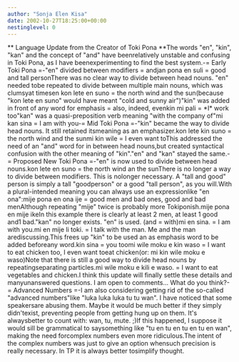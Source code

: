 ```yaml
---
author: "Sonja Elen Kisa"
date: 2002-10-27T18:25:00+00:00
nestinglevel: 0
---
```

\*\* Language Update from the Creator of Toki Pona \*\*The words "en", "kin", "kan" and the concept of "and" have beenrelatively unstable and confusing in Toki Pona, as I have beenexperimenting to find the best system.-= Early Toki Pona =-"en" divided between modifiers = andjan pona en suli = good and tall personThere was no clear way to divide between head nouns. "en" needed tobe repeated to divide between multiple main nouns, which was clumsyat timesen kon lete en suno = the north wind and the sun(because "kon lete en suno" would have meant "cold and sunny air")"kin" was added in front of any word for emphasis = also, indeed, evenkin mi pali = \*I\* work too"kan" was a quasi-preposition verb meaning "with the company of"mi kan sina = I am with you-= Mid Toki Pona =-"kin" became the way to divide head nouns. It still retained itsmeaning as an emphasizer.kon lete kin suno = the north wind and the sunmi kin wile = I even want toThis addressed the need of an "and" word for in between head nouns,but created syntactical confusion with the other meaning of "kin"."en" and "kan" stayed the same.-= Proposed New Toki Pona =-"en" is now used to divide between head nouns.kon lete en suno = the north wind an the sunThere is no longer a way to divide between modifiers. This is nolonger necessary. A "tall and good" person is simply a tall "goodperson" or a good "tall person", as you will.With a plural-intended meaning you can always use an expressionlike "en ona":mije pona en ona ije = good men and bad ones, good and bad menAlthough repeating "mije" twice is probably more Tokiponish.mije pona en mije ikeIn this example there is clearly at least 2 men, at least 1 good and1 bad."kan" no longer exists. "en" is used. (and = with)mi en sina. = I am with you.mi en mije li toki. = I talk with the man. Me and the man arediscussing.This frees up "kin" to be used an as emphasis word to be added beforeany word.kin sina = you toomi wile moku e kin waso = I want to eat chicken too, I even want toeat chicken(or: mi kin wile moku e waso)Note that there is still a good way to divide head nouns by repeatingseparating particles.mi wile moku e kili e waso. = I want to eat vegetables and chicken.I think this update will finally settle these details and manyunanswered questions. I am open to comments... What do you think?-= Advanced Numbers =-I am also considering getting rid of the so-called "advanced numbers"like "luka luka luka tu tu wan". I have noticed that some speakersare abusing them. Maybe it would be much better if they simply didn'texist, preventing people from getting hung up on them. It's alwaysbetter to count with: wan, tu, mute. ;)If this happened, I suppose it would sill be grammatical to saysomething like "tu en tu en tu en tu en wan", making the need forcomplex numbers even more ridiculous.The intent of the complex numbers was just to give an option whensuch precision is really necessary. In TP it is always better tosimplify thought.